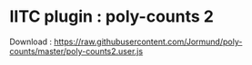 # IITC plugin : poly-counts 2
Download : https://raw.githubusercontent.com/Jormund/poly-counts/master/poly-counts2.user.js
